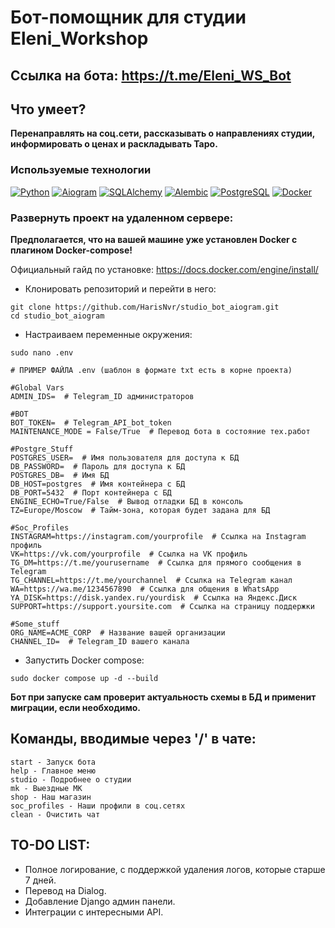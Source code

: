 #  Бот-помощник для студии Eleni_Workshop 

## Ссылка на бота: https://t.me/Eleni_WS_Bot

## Что умеет?

**Перенаправлять на соц.сети, рассказывать о направлениях студии, информировать о ценах и раскладывать Таро.**

### Используемые технологии

[![Python](https://img.shields.io/badge/python-3670A0?style=for-the-badge&logo=python&logoColor=ffdd54)](https://www.python.org/)
[![Aiogram](https://img.shields.io/badge/Aiogram-2CA5E0?style=for-the-badge&logo=telegram&logoColor=white)](https://pypi.org/project/aiogram/)
[![SQLAlchemy](https://img.shields.io/badge/SQLAlchemy-000000?style=for-the-badge&logo=sqlalchemy&logoColor=white)](https://www.sqlalchemy.org/)
[![Alembic](https://img.shields.io/badge/Alembic-7D4698?style=for-the-badge&logo=alembic&logoColor=white)](https://alembic.sqlalchemy.org/)
[![PostgreSQL](https://img.shields.io/badge/postgresql-316192?style=for-the-badge&logo=postgresql&logoColor=white)](https://www.postgresql.org/)
[![Docker](https://img.shields.io/badge/docker-2496ED?style=for-the-badge&logo=docker&logoColor=white)](https://www.docker.com/)

### Развернуть проект на удаленном сервере:

**Предполагается, что на вашей машине уже установлен Docker с плагином Docker-compose!**

Официальный гайд по установке: https://docs.docker.com/engine/install/

- Клонировать репозиторий и перейти в него:
```
git clone https://github.com/HarisNvr/studio_bot_aiogram.git
cd studio_bot_aiogram
```
- Настраиваем переменные окружения:
```
sudo nano .env
```
```
# ПРИМЕР ФАЙЛА .env (шаблон в формате txt есть в корне проекта)

#Global Vars
ADMIN_IDS=  # Telegram_ID администраторов

#BOT
BOT_TOKEN=  # Telegram_API_bot_token
MAINTENANCE_MODE = False/True  # Перевод бота в состояние тех.работ 

#Postgre_Stuff
POSTGRES_USER=  # Имя пользователя для доступа к БД
DB_PASSWORD=  # Пароль для доступа к БД
POSTGRES_DB=  # Имя БД
DB_HOST=postgres  # Имя контейнера с БД
DB_PORT=5432  # Порт контейнера с БД
ENGINE_ECHO=True/False  # Вывод отладки БД в консоль
TZ=Europe/Moscow  # Тайм-зона, которая будет задана для БД

#Soc_Profiles
INSTAGRAM=https://instagram.com/yourprofile  # Ссылка на Instagram профиль
VK=https://vk.com/yourprofile  # Ссылка на VK профиль
TG_DM=https://t.me/yourusername  # Ссылка для прямого сообщения в Telegram
TG_CHANNEL=https://t.me/yourchannel  # Ссылка на Telegram канал
WA=https://wa.me/1234567890  # Ссылка для общения в WhatsApp
YA_DISK=https://disk.yandex.ru/yourdisk  # Ссылка на Яндекс.Диск
SUPPORT=https://support.yoursite.com  # Ссылка на страницу поддержки

#Some_stuff
ORG_NAME=ACME_CORP  # Название вашей организации
CHANNEL_ID=  # Telegram_ID вашего канала
```

- Запустить Docker compose:
```
sudo docker compose up -d --build
```
**Бот при запуске сам проверит актуальность схемы в БД и применит миграции, если необходимо.**
## Команды, вводимые через '/' в чате:

```
start - Запуск бота
help - Главное меню
studio - Подробнее о студии
mk - Выездные МК
shop - Наш магазин
soc_profiles - Наши профили в соц.сетях
clean - Очистить чат
```

## TO-DO LIST:
- Полное логирование, с поддержкой удаления логов, которые старше 7 дней.
- Перевод на Dialog.
- Добавление Django админ панели.
- Интеграции с интересными API.